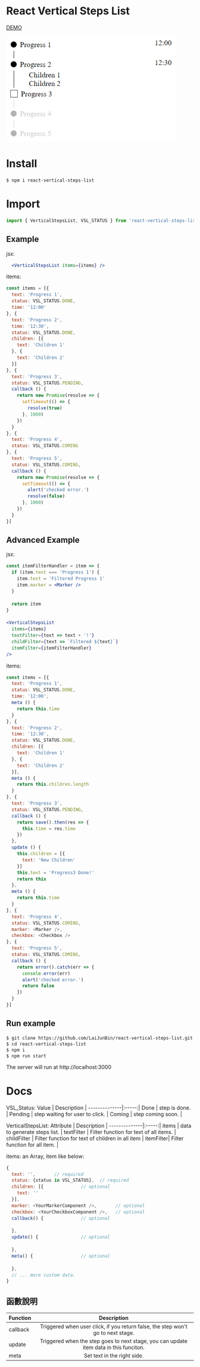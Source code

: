 # React Vertical Steps List

[DEMO](https://laijunbin.github.io/react-vertical-steps-list/index.html)

![demo.png](./demo.png)

# Install
```
$ npm i react-vertical-steps-list
```

# Import
```js
import { VerticalStepsList, VSL_STATUS } from 'react-vertical-steps-list'
```

## Example
jsx:
```jsx
  <VerticalStepsList items={items} />
```


items:
```js
const items = [{
  text: 'Progress 1',
  status: VSL_STATUS.DONE,
  time: '12:00'
}, {
  text: 'Progress 2',
  time: '12:30',
  status: VSL_STATUS.DONE,
  children: [{
    text: 'Children 1'
  }, {
    text: 'Children 2'
  }]
}, {
  text: 'Progress 3',
  status: VSL_STATUS.PENDING,
  callback () {
    return new Promise(resolve => {
      setTimeout(() => {
        resolve(true)
      }, 1000)
    })
  }
}, {
  text: 'Progress 4',
  status: VSL_STATUS.COMING
}, {
  text: 'Progress 5',
  status: VSL_STATUS.COMING,
  callback () {
    return new Promise(resolve => {
      setTimeout(() => {
        alert('checked error.')
        resolve(false)
      }, 1000)
    })
  }
}]
```

## Advanced Example

jsx:
```jsx
const itemFilterHandler = item => {
  if (item.text === 'Progress 1') {
    item.text = 'Filtered Progress 1'
    item.marker = <Marker />
  }

  return item
}

<VerticalStepsList
  items={items}
  textFilter={text => text + '!'}
  childFilter={text => `Filtered ${text}`}
  itemFilter={itemFilterHandler}
/>
```

items:
```js
const items = [{
  text: 'Progress 1',
  status: VSL_STATUS.DONE,
  time: '12:00',
  meta () {
    return this.time
  }
}, {
  text: 'Progress 2',
  time: '12:30',
  status: VSL_STATUS.DONE,
  children: [{
    text: 'Children 1'
  }, {
    text: 'Children 2'
  }],
  meta () {
    return this.children.length
  }
}, {
  text: 'Progress 3',
  status: VSL_STATUS.PENDING,
  callback () {
    return save().then(res => {
      this.time = res.time
    })
  },
  update () {
    this.children = [{
      text: 'New Children'
    }]
    this.text = 'Progress3 Done!'
    return this
  },
  meta () {
    return this.time
  }
}, {
  text: 'Progress 4',
  status: VSL_STATUS.COMING,
  marker: <Marker />,
  checkbox: <Checkbox />
}, {
  text: 'Progress 5',
  status: VSL_STATUS.COMING,
  callback () {
    return error().catch(err => {
      console.error(err)
      alert('checked error.')
      return false
    })
  }
}]
```

## Run example
```
$ git clone https://github.com/LaiJunBin/react-vertical-steps-list.git
$ cd react-vertical-steps-list
$ npm i
$ npm run start
```

The server will run at http://localhost:3000


# Docs

VSL_Status:
Value           | Description  |
--------------|:-----:|
Done    | step is done. |
Pending    | step waiting for user to click. |
Coming  | step coming soon. | 

VerticalStepsList:
Attribute           | Description  |
--------------|:-----:|
items    | data to generate steps list. |
textFilter    | Filter function for text of all items. |
childFilter  | Filter function for text of children in all item | 
itemFilter| Filter function for all item. |

items: an Array, item like below:
```js
{
  text: '',       // required
  status: {status in VSL_STATUS},  // required
  children: [{              // optional
    text: ''
  }],
  marker: <YourMarkerComponent />,       // optional
  checkbox: <YourCheckboxComponent />,   // optional
  callback() {              // optional

  },
  update() {                // optional

  },
  meta() {                  // optional

  },
  // ... more custom data.
}
```

## 函數說明
Function           | Description  |
--------------|:-----:|
callback    | Triggered when user click, if you return false, the step won't go to next stage. |
update    | Triggered when the step goes to next stage, you can update item data in this funciton. |
meta  | Set text in the right side. | 